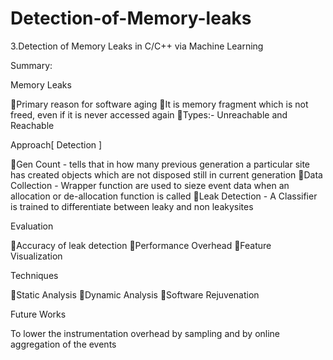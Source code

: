 # Detection-of-Memory-leaks

3.Detection of Memory Leaks in C/C++ via Machine Learning


Summary:

Memory Leaks

Primary reason for software aging
It is memory fragment which is not freed, even if it is never accessed again
Types:- Unreachable and Reachable

Approach[ Detection ]

Gen Count - tells that in how many previous generation a particular site has created objects which are not disposed still in current generation
Data Collection - Wrapper function are used to sieze event data when an allocation or de-allocation function is called
Leak Detection - A Classifier is trained to differentiate between leaky and non leakysites

Evaluation 

Accuracy of leak detection
Performance Overhead
Feature Visualization

Techniques

Static Analysis
Dynamic Analysis
Software Rejuvenation

Future Works

To lower the instrumentation overhead by sampling and by online aggregation of the events
